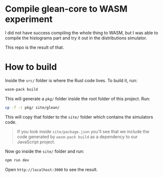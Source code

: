 # Compile glean-core to WASM experiment

I did not have success compiling the whole thing to WASM, but I was able to compile the histograms part and try it out in the distributions simulator.

This repo is the result of that.

# How to build

Inside the `src/` folder is where the Rust code lives. To build it, run:

```bash
wasm-pack build
```

This will generate a `pkg/` folder inside the root folder of this project. Run:

```bash
cp -f -r pkg/ site/glean/
```

This will copy that folder to the `site/` folder which contains the simulators code.

> If you look inside `site/package.json` you'll see that we include the code generated by `wasm-pack build` as a dependency to our JavaScript project.

Now go inside the `site/` folder and run:

```bash
npm run dev
```

Open `http://localhost:3000` to see the result.
